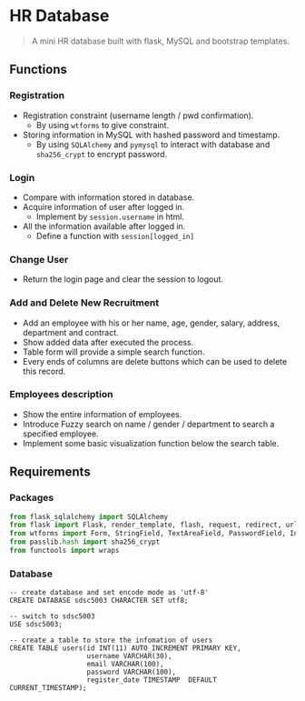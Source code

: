 # HR Database

> A mini HR database built with flask, MySQL and bootstrap templates.

## Functions

### Registration

- Registration constraint (username length / pwd confirmation).
    - By using `wtforms` to give constraint.
- Storing information in MySQL with hashed password and timestamp.
    - By using `SQLAlchemy` and `pymysql` to interact with database and `sha256_crypt` to encrypt password.
    
### Login
- Compare with information stored in database.
- Acquire information of user after logged in.
    - Implement by `session.username` in html.
- All the information available after logged in. 
    - Define a function with `session[logged_in]`

### Change User
- Return the login page and clear the session to logout.

### Add and Delete New Recruitment
- Add an employee with his or her name, age, gender, salary, address, department and contract.
- Show added data after executed the process.
- Table form will provide a simple search function.
- Every ends of columns are delete buttons which can be used to delete this record.     

### Employees description
- Show the entire information of employees.
- Introduce Fuzzy search on name / gender / department to search a specified employee.
- Implement some basic visualization function below the search table.


## Requirements
  
### Packages

```python
from flask_sqlalchemy import SQLAlchemy
from flask import Flask, render_template, flash, request, redirect, url_for, logging, session
from wtforms import Form, StringField, TextAreaField, PasswordField, IntegerField, validators
from passlib.hash import sha256_crypt
from functools import wraps
```

### Database
```mysql
-- create database and set encode mode as 'utf-8'
CREATE DATABASE sdsc5003 CHARACTER SET utf8; 

-- switch to sdsc5003
USE sdsc5003;

-- create a table to store the infomation of users
CREATE TABLE users(id INT(11) AUTO_INCREMENT PRIMARY KEY,
                   username VARCHAR(30),
                   email VARCHAR(100),
                   password VARCHAR(100),
                   register_date TIMESTAMP  DEFAULT CURRENT_TIMESTAMP);
```

